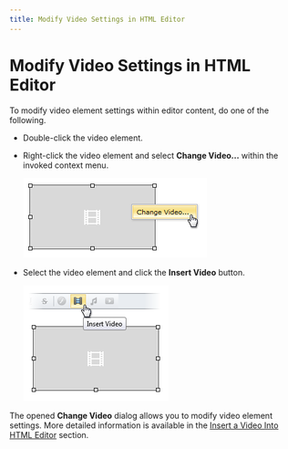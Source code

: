 ```yaml
---
title: Modify Video Settings in HTML Editor
---
```

# Modify Video Settings in HTML Editor
To modify video element settings within editor content, do one of the following.
* Double-click the video element.
* Right-click the video element and select **Change Video...** within the invoked context menu.
	
	![EUD_HtmlEditor_ChangeVideo1](../../../images/img25570.png)
* Select the video element and click the **Insert Video** button.
	
	![EUD_HtmlEditor_ChangeVideo2](../../../images/img25571.png)

The opened **Change Video** dialog allows you to modify video element settings. More detailed information is available in the [Insert a Video Into HTML Editor](insert-a-video-into-html-editor.md) section.
